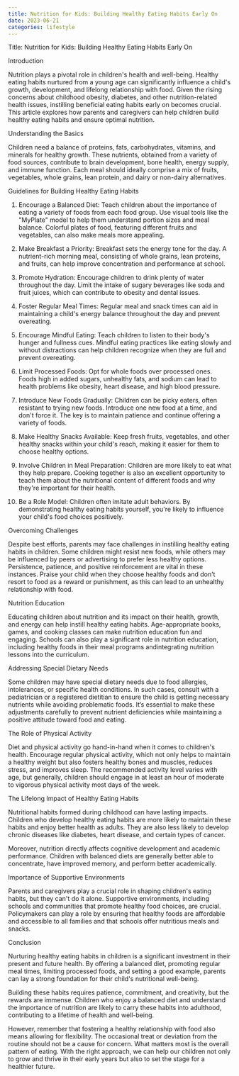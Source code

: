 ```yaml
---
title: Nutrition for Kids: Building Healthy Eating Habits Early On
date: 2023-06-21
categories: lifestyle
---
```


Title: Nutrition for Kids: Building Healthy Eating Habits Early On

Introduction

Nutrition plays a pivotal role in children's health and well-being. Healthy eating habits nurtured from a young age can significantly influence a child's growth, development, and lifelong relationship with food. Given the rising concerns about childhood obesity, diabetes, and other nutrition-related health issues, instilling beneficial eating habits early on becomes crucial. This article explores how parents and caregivers can help children build healthy eating habits and ensure optimal nutrition.

Understanding the Basics

Children need a balance of proteins, fats, carbohydrates, vitamins, and minerals for healthy growth. These nutrients, obtained from a variety of food sources, contribute to brain development, bone health, energy supply, and immune function. Each meal should ideally comprise a mix of fruits, vegetables, whole grains, lean protein, and dairy or non-dairy alternatives.

Guidelines for Building Healthy Eating Habits

1. Encourage a Balanced Diet: Teach children about the importance of eating a variety of foods from each food group. Use visual tools like the "MyPlate" model to help them understand portion sizes and meal balance. Colorful plates of food, featuring different fruits and vegetables, can also make meals more appealing.

2. Make Breakfast a Priority: Breakfast sets the energy tone for the day. A nutrient-rich morning meal, consisting of whole grains, lean proteins, and fruits, can help improve concentration and performance at school.

3. Promote Hydration: Encourage children to drink plenty of water throughout the day. Limit the intake of sugary beverages like soda and fruit juices, which can contribute to obesity and dental issues.

4. Foster Regular Meal Times: Regular meal and snack times can aid in maintaining a child's energy balance throughout the day and prevent overeating.

5. Encourage Mindful Eating: Teach children to listen to their body's hunger and fullness cues. Mindful eating practices like eating slowly and without distractions can help children recognize when they are full and prevent overeating.

6. Limit Processed Foods: Opt for whole foods over processed ones. Foods high in added sugars, unhealthy fats, and sodium can lead to health problems like obesity, heart disease, and high blood pressure.

7. Introduce New Foods Gradually: Children can be picky eaters, often resistant to trying new foods. Introduce one new food at a time, and don't force it. The key is to maintain patience and continue offering a variety of foods.

8. Make Healthy Snacks Available: Keep fresh fruits, vegetables, and other healthy snacks within your child's reach, making it easier for them to choose healthy options.

9. Involve Children in Meal Preparation: Children are more likely to eat what they help prepare. Cooking together is also an excellent opportunity to teach them about the nutritional content of different foods and why they're important for their health.

10. Be a Role Model: Children often imitate adult behaviors. By demonstrating healthy eating habits yourself, you're likely to influence your child's food choices positively.

Overcoming Challenges

Despite best efforts, parents may face challenges in instilling healthy eating habits in children. Some children might resist new foods, while others may be influenced by peers or advertising to prefer less healthy options. Persistence, patience, and positive reinforcement are vital in these instances. Praise your child when they choose healthy foods and don't resort to food as a reward or punishment, as this can lead to an unhealthy relationship with food.

Nutrition Education

Educating children about nutrition and its impact on their health, growth, and energy can help instill healthy eating habits. Age-appropriate books, games, and cooking classes can make nutrition education fun and engaging. Schools can also play a significant role in nutrition education, including healthy foods in their meal programs andintegrating nutrition lessons into the curriculum.

Addressing Special Dietary Needs

Some children may have special dietary needs due to food allergies, intolerances, or specific health conditions. In such cases, consult with a pediatrician or a registered dietitian to ensure the child is getting necessary nutrients while avoiding problematic foods. It’s essential to make these adjustments carefully to prevent nutrient deficiencies while maintaining a positive attitude toward food and eating.

The Role of Physical Activity

Diet and physical activity go hand-in-hand when it comes to children's health. Encourage regular physical activity, which not only helps to maintain a healthy weight but also fosters healthy bones and muscles, reduces stress, and improves sleep. The recommended activity level varies with age, but generally, children should engage in at least an hour of moderate to vigorous physical activity most days of the week.

The Lifelong Impact of Healthy Eating Habits

Nutritional habits formed during childhood can have lasting impacts. Children who develop healthy eating habits are more likely to maintain these habits and enjoy better health as adults. They are also less likely to develop chronic diseases like diabetes, heart disease, and certain types of cancer.

Moreover, nutrition directly affects cognitive development and academic performance. Children with balanced diets are generally better able to concentrate, have improved memory, and perform better academically.

Importance of Supportive Environments

Parents and caregivers play a crucial role in shaping children's eating habits, but they can't do it alone. Supportive environments, including schools and communities that promote healthy food choices, are crucial. Policymakers can play a role by ensuring that healthy foods are affordable and accessible to all families and that schools offer nutritious meals and snacks.

Conclusion

Nurturing healthy eating habits in children is a significant investment in their present and future health. By offering a balanced diet, promoting regular meal times, limiting processed foods, and setting a good example, parents can lay a strong foundation for their child's nutritional well-being.

Building these habits requires patience, commitment, and creativity, but the rewards are immense. Children who enjoy a balanced diet and understand the importance of nutrition are likely to carry these habits into adulthood, contributing to a lifetime of health and well-being.

However, remember that fostering a healthy relationship with food also means allowing for flexibility. The occasional treat or deviation from the routine should not be a cause for concern. What matters most is the overall pattern of eating. With the right approach, we can help our children not only to grow and thrive in their early years but also to set the stage for a healthier future.